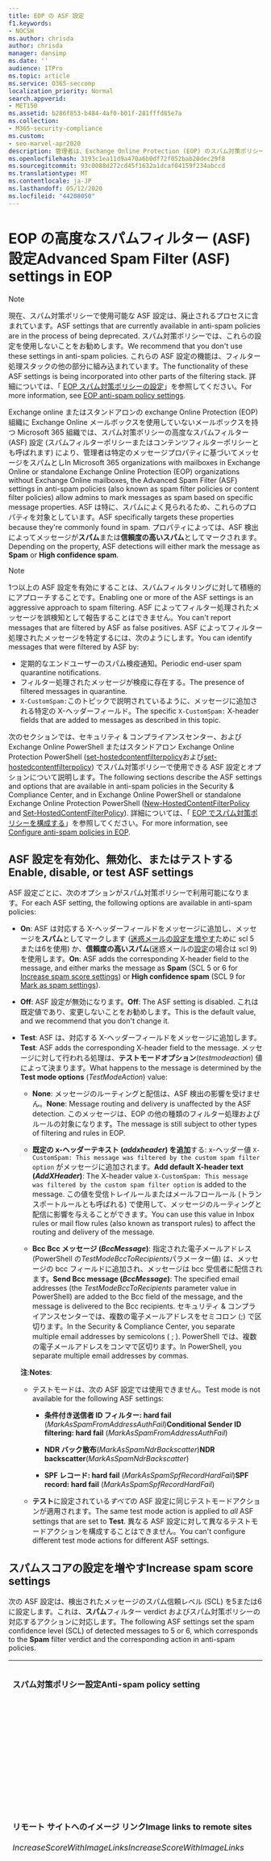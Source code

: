```yaml
---
title: EOP の ASF 設定
f1.keywords:
- NOCSH
ms.author: chrisda
author: chrisda
manager: dansimp
ms.date: ''
audience: ITPro
ms.topic: article
ms.service: O365-seccomp
localization_priority: Normal
search.appverid:
- MET150
ms.assetid: b286f853-b484-4af0-b01f-281fffd85e7a
ms.collection:
- M365-security-compliance
ms.custom:
- seo-marvel-apr2020
description: 管理者は、Exchange Online Protection (EOP) のスパム対策ポリシーで利用できる高度なスパムフィルター (ASF) 設定について学習できます。
ms.openlocfilehash: 3193c1ea11d9a470a6b0df72f052bab20dec29f8
ms.sourcegitcommit: 93c0088d272cd45f1632a1dcaf04159f234abccd
ms.translationtype: MT
ms.contentlocale: ja-JP
ms.lasthandoff: 05/12/2020
ms.locfileid: "44208050"
---
```

# <a name="advanced-spam-filter-asf-settings-in-eop"></a><span data-ttu-id="1f058-103">EOP の高度なスパムフィルター (ASF) 設定</span><span class="sxs-lookup"><span data-stu-id="1f058-103">Advanced Spam Filter (ASF) settings in EOP</span></span>

> [!NOTE]
> <span data-ttu-id="1f058-104">現在、スパム対策ポリシーで使用可能な ASF 設定は、廃止されるプロセスに含まれています。</span><span class="sxs-lookup"><span data-stu-id="1f058-104">ASF settings that are currently available in anti-spam policies are in the process of being deprecated.</span></span> <span data-ttu-id="1f058-105">スパム対策ポリシーでは、これらの設定を使用しないことをお勧めします。</span><span class="sxs-lookup"><span data-stu-id="1f058-105">We recommend that you don't use these settings in anti-spam policies.</span></span> <span data-ttu-id="1f058-106">これらの ASF 設定の機能は、フィルター処理スタックの他の部分に組み込まれています。</span><span class="sxs-lookup"><span data-stu-id="1f058-106">The functionality of these ASF settings is being incorporated into other parts of the filtering stack.</span></span> <span data-ttu-id="1f058-107">詳細については、「 [EOP スパム対策ポリシーの設定](recommended-settings-for-eop-and-office365-atp.md#eop-anti-spam-policy-settings)」を参照してください。</span><span class="sxs-lookup"><span data-stu-id="1f058-107">For more information, see [EOP anti-spam policy settings](recommended-settings-for-eop-and-office365-atp.md#eop-anti-spam-policy-settings).</span></span>

<span data-ttu-id="1f058-108">Exchange online またはスタンドアロンの exchange Online Protection (EOP) 組織に Exchange Online メールボックスを使用していないメールボックスを持つ Microsoft 365 組織では、スパム対策ポリシーの高度なスパムフィルター (ASF) 設定 (スパムフィルターポリシーまたはコンテンツフィルターポリシーとも呼ばれます) により、管理者は特定のメッセージプロパティに基づいてメッセージをスパムとし</span><span class="sxs-lookup"><span data-stu-id="1f058-108">In Microsoft 365 organizations with mailboxes in Exchange Online or standalone Exchange Online Protection (EOP) organizations without Exchange Online mailboxes, the Advanced Spam Filter (ASF) settings in anti-spam policies (also known as spam filter policies or content filter policies) allow admins to mark messages as spam based on specific message properties.</span></span> <span data-ttu-id="1f058-109">ASF は特に、スパムによく見られるため、これらのプロパティを対象としています。</span><span class="sxs-lookup"><span data-stu-id="1f058-109">ASF specifically targets these properties because they're commonly found in spam.</span></span> <span data-ttu-id="1f058-110">プロパティによっては、ASF 検出によってメッセージが**スパム**または**信頼度の高いスパム**としてマークされます。</span><span class="sxs-lookup"><span data-stu-id="1f058-110">Depending on the property, ASF detections will either mark the message as **Spam** or **High confidence spam**.</span></span>

> [!NOTE]
> <span data-ttu-id="1f058-111">1つ以上の ASF 設定を有効にすることは、スパムフィルタリングに対して積極的にアプローチすることです。</span><span class="sxs-lookup"><span data-stu-id="1f058-111">Enabling one or more of the ASF settings is an aggressive approach to spam filtering.</span></span> <span data-ttu-id="1f058-112">ASF によってフィルター処理されたメッセージを誤検知として報告することはできません。</span><span class="sxs-lookup"><span data-stu-id="1f058-112">You can't report messages that are filtered by ASF as false positives.</span></span> <span data-ttu-id="1f058-113">ASF によってフィルター処理されたメッセージを特定するには、次のようにします。</span><span class="sxs-lookup"><span data-stu-id="1f058-113">You can identify messages that were filtered by ASF by:</span></span> <ul><li><span data-ttu-id="1f058-114">定期的なエンドユーザーのスパム検疫通知。</span><span class="sxs-lookup"><span data-stu-id="1f058-114">Periodic end-user spam quarantine notifications.</span></span></li><li><span data-ttu-id="1f058-115">フィルター処理されたメッセージが検疫に存在する。</span><span class="sxs-lookup"><span data-stu-id="1f058-115">The presence of filtered messages in quarantine.</span></span></li><li><span data-ttu-id="1f058-116">`X-CustomSpam:`このトピックで説明されているように、メッセージに追加される特定の X-ヘッダーフィールド。</span><span class="sxs-lookup"><span data-stu-id="1f058-116">The specific `X-CustomSpam:` X-header fields that are added to messages as described in this topic.</span></span></li></ul>

<span data-ttu-id="1f058-117">次のセクションでは、セキュリティ & コンプライアンスセンター、および Exchange Online PowerShell またはスタンドアロン Exchange Online Protection PowerShell ([set-hostedcontentfilterpolicy](https://docs.microsoft.com/powershell/module/exchange/antispam-antimalware/new-hostedcontentfilterpolicy)および[set-hostedcontentfilterpolicy](https://docs.microsoft.com/powershell/module/exchange/antispam-antimalware/set-hostedcontentfilterpolicy)) でスパム対策ポリシーで使用できる ASF 設定とオプションについて説明します。</span><span class="sxs-lookup"><span data-stu-id="1f058-117">The following sections describe the ASF settings and options that are available in anti-spam policies in the Security & Compliance Center, and in Exchange Online PowerShell or standalone Exchange Online Protection PowerShell ([New-HostedContentFilterPolicy](https://docs.microsoft.com/powershell/module/exchange/antispam-antimalware/new-hostedcontentfilterpolicy) and [Set-HostedContentFilterPolicy](https://docs.microsoft.com/powershell/module/exchange/antispam-antimalware/set-hostedcontentfilterpolicy)).</span></span> <span data-ttu-id="1f058-118">詳細については、「 [EOP でスパム対策ポリシーを構成する](configure-your-spam-filter-policies.md)」を参照してください。</span><span class="sxs-lookup"><span data-stu-id="1f058-118">For more information, see [Configure anti-spam policies in EOP](configure-your-spam-filter-policies.md).</span></span>

## <a name="enable-disable-or-test-asf-settings"></a><span data-ttu-id="1f058-119">ASF 設定を有効化、無効化、またはテストする</span><span class="sxs-lookup"><span data-stu-id="1f058-119">Enable, disable, or test ASF settings</span></span>

<span data-ttu-id="1f058-120">ASF 設定ごとに、次のオプションがスパム対策ポリシーで利用可能になります。</span><span class="sxs-lookup"><span data-stu-id="1f058-120">For each ASF setting, the following options are available in anti-spam policies:</span></span>

- <span data-ttu-id="1f058-121">**On**: ASF は対応する X-ヘッダーフィールドをメッセージに追加し、メッセージを**スパム**としてマークします ([迷惑メールの設定を増やす](#increase-spam-score-settings)ために scl 5 または6を使用) か、**信頼度の高いスパム**(迷惑メールの[設定](#mark-as-spam-settings)の場合は scl 9) を使用します。</span><span class="sxs-lookup"><span data-stu-id="1f058-121">**On**: ASF adds the corresponding X-header field to the message, and either marks the message as **Spam** (SCL 5 or 6 for [Increase spam score settings](#increase-spam-score-settings)) or **High confidence spam** (SCL 9 for [Mark as spam settings](#mark-as-spam-settings)).</span></span>

- <span data-ttu-id="1f058-122">**Off**: ASF 設定が無効になります。</span><span class="sxs-lookup"><span data-stu-id="1f058-122">**Off**: The ASF setting is disabled.</span></span> <span data-ttu-id="1f058-123">これは既定値であり、変更しないことをお勧めします。</span><span class="sxs-lookup"><span data-stu-id="1f058-123">This is the default value, and we recommend that you don't change it.</span></span>

- <span data-ttu-id="1f058-124">**Test**: ASF は、対応する X-ヘッダーフィールドをメッセージに追加します。</span><span class="sxs-lookup"><span data-stu-id="1f058-124">**Test**: ASF adds the corresponding X-header field to the message.</span></span> <span data-ttu-id="1f058-125">メッセージに対して行われる処理は、**テストモードオプション**(*testmodeaction*) 値によって決まります。</span><span class="sxs-lookup"><span data-stu-id="1f058-125">What happens to the message is determined by the **Test mode options** (*TestModeAction*) value:</span></span>

  - <span data-ttu-id="1f058-126">**None**: メッセージのルーティングと配信は、ASF 検出の影響を受けません。</span><span class="sxs-lookup"><span data-stu-id="1f058-126">**None**: Message routing and delivery is unaffected by the ASF detection.</span></span> <span data-ttu-id="1f058-127">このメッセージは、EOP の他の種類のフィルター処理およびルールの対象になります。</span><span class="sxs-lookup"><span data-stu-id="1f058-127">The message is still subject to other types of filtering and rules in EOP.</span></span>

  - <span data-ttu-id="1f058-128">**既定の x-ヘッダーテキスト (*addxheader*) を追加**する: x-ヘッダー値 `X-CustomSpam: This message was filtered by the custom spam filter option` がメッセージに追加されます。</span><span class="sxs-lookup"><span data-stu-id="1f058-128">**Add default X-header text (*AddXHeader*)**: The X-header value `X-CustomSpam: This message was filtered by the custom spam filter option` is added to the message.</span></span> <span data-ttu-id="1f058-129">この値を受信トレイルールまたはメールフロールール (トランスポートルールとも呼ばれる) で使用して、メッセージのルーティングと配信に影響を与えることができます。</span><span class="sxs-lookup"><span data-stu-id="1f058-129">You can use this value in Inbox rules or mail flow rules (also known as transport rules) to affect the routing and delivery of the message.</span></span>

  - <span data-ttu-id="1f058-130">**Bcc Bcc メッセージ (*BccMessage*)**: 指定された電子メールアドレス (PowerShell の*TestModeBccToRecipients*パラメーター値) は、メッセージの bcc フィールドに追加され、メッセージは bcc 受信者に配信されます。</span><span class="sxs-lookup"><span data-stu-id="1f058-130">**Send Bcc message (*BccMessage*)**: The specified email addresses (the *TestModeBccToRecipients* parameter value in PowerShell) are added to the Bcc field of the message, and the message is delivered to the Bcc recipients.</span></span> <span data-ttu-id="1f058-131">セキュリティ & コンプライアンスセンターでは、複数の電子メールアドレスをセミコロン (;) で区切ります。</span><span class="sxs-lookup"><span data-stu-id="1f058-131">In the Security & Compliance Center, you separate multiple email addresses by semicolons ( ; ).</span></span> <span data-ttu-id="1f058-132">PowerShell では、複数の電子メールアドレスをコンマで区切ります。</span><span class="sxs-lookup"><span data-stu-id="1f058-132">In PowerShell, you separate multiple email addresses by commas.</span></span>

  <span data-ttu-id="1f058-133">**注**:</span><span class="sxs-lookup"><span data-stu-id="1f058-133">**Notes**:</span></span>

  - <span data-ttu-id="1f058-134">テストモードは、次の ASF 設定では使用できません。</span><span class="sxs-lookup"><span data-stu-id="1f058-134">Test mode is not available for the following ASF settings:</span></span>

    - <span data-ttu-id="1f058-135">**条件付き送信者 ID フィルター: hard fail** (*MarkAsSpamFromAddressAuthFail*)</span><span class="sxs-lookup"><span data-stu-id="1f058-135">**Conditional Sender ID filtering: hard fail** (*MarkAsSpamFromAddressAuthFail*)</span></span>

    - <span data-ttu-id="1f058-136">**NDR バック散布**(*MarkAsSpamNdrBackscatter*)</span><span class="sxs-lookup"><span data-stu-id="1f058-136">**NDR backscatter**(*MarkAsSpamNdrBackscatter*)</span></span>

    - <span data-ttu-id="1f058-137">**SPF レコード: hard fail** (*MarkAsSpamSpfRecordHardFail*)</span><span class="sxs-lookup"><span data-stu-id="1f058-137">**SPF record: hard fail** (*MarkAsSpamSpfRecordHardFail*)</span></span>

  - <span data-ttu-id="1f058-138">**テスト**に設定されている*すべて*の ASF 設定に同じテストモードアクションが適用されます。</span><span class="sxs-lookup"><span data-stu-id="1f058-138">The same test mode action is applied to *all* ASF settings that are set to **Test**.</span></span> <span data-ttu-id="1f058-139">異なる ASF 設定に対して異なるテストモードアクションを構成することはできません。</span><span class="sxs-lookup"><span data-stu-id="1f058-139">You can't configure different test mode actions for different ASF settings.</span></span>

## <a name="increase-spam-score-settings"></a><span data-ttu-id="1f058-140">スパムスコアの設定を増やす</span><span class="sxs-lookup"><span data-stu-id="1f058-140">Increase spam score settings</span></span>

<span data-ttu-id="1f058-141">次の ASF 設定は、検出されたメッセージのスパム信頼レベル (SCL) を5または6に設定します。これは、**スパム**フィルター verdict およびスパム対策ポリシーの対応するアクションに対応します。</span><span class="sxs-lookup"><span data-stu-id="1f058-141">The following ASF settings set the spam confidence level (SCL) of detected messages to 5 or 6, which corresponds to the **Spam** filter verdict and the corresponding action in anti-spam policies.</span></span>

||||
|---|---|---|
|<span data-ttu-id="1f058-142">**スパム対策ポリシー設定**</span><span class="sxs-lookup"><span data-stu-id="1f058-142">**Anti-spam policy setting**</span></span>|<span data-ttu-id="1f058-143">**説明**</span><span class="sxs-lookup"><span data-stu-id="1f058-143">**Description**</span></span>|<span data-ttu-id="1f058-144">**X-ヘッダーの追加**</span><span class="sxs-lookup"><span data-stu-id="1f058-144">**X-header added**</span></span>|
|<span data-ttu-id="1f058-145">**リモート サイトへのイメージ リンク**</span><span class="sxs-lookup"><span data-stu-id="1f058-145">**Image links to remote sites**</span></span> <br/><br/> <span data-ttu-id="1f058-146">*IncreaseScoreWithImageLinks*</span><span class="sxs-lookup"><span data-stu-id="1f058-146">*IncreaseScoreWithImageLinks*</span></span>|<span data-ttu-id="1f058-147">`<Img>`リモートサイトへの HTML タグリンク (たとえば、http を使用する) を含むメッセージは、スパムとしてマークされます。</span><span class="sxs-lookup"><span data-stu-id="1f058-147">Messages that contain `<Img>` HTML tag links to remote sites (for example, using http) are marked as spam.</span></span>|`X-CustomSpam: Image links to remote sites`|
|<span data-ttu-id="1f058-148">**別のポートに対する URL リダイレクト**</span><span class="sxs-lookup"><span data-stu-id="1f058-148">**URL redirect to other port**</span></span> <br/><br/> <span data-ttu-id="1f058-149">*IncreaseScoreWithRedirectToOtherPort*</span><span class="sxs-lookup"><span data-stu-id="1f058-149">*IncreaseScoreWithRedirectToOtherPort*</span></span>|<span data-ttu-id="1f058-150">80 (HTTP)、8080 (代替 HTTP)、または 443 (HTTPS) 以外の TCP ポートにリダイレクトするハイパーリンクを含むメッセージは、スパムとしてマークされます。</span><span class="sxs-lookup"><span data-stu-id="1f058-150">Message that contain hyperlinks that redirect to TCP ports other than 80 (HTTP), 8080 (alternate HTTP), or 443 (HTTPS) are marked as spam.</span></span>|`X-CustomSpam: URL redirect to other port`|
|<span data-ttu-id="1f058-151">**URL 内の数値 IP アドレス**</span><span class="sxs-lookup"><span data-stu-id="1f058-151">**Numeric IP address in URL**</span></span> <br/><br/> <span data-ttu-id="1f058-152">*IncreaseScoreWithNumericIps*</span><span class="sxs-lookup"><span data-stu-id="1f058-152">*IncreaseScoreWithNumericIps*</span></span>|<span data-ttu-id="1f058-153">数値ベースの Url (通常は IP アドレス) を含むメッセージは、スパムとしてマークされます。</span><span class="sxs-lookup"><span data-stu-id="1f058-153">Messages that contain numeric-based URLs (typically, IP addresses) are marked as spam.</span></span>|`X-CustomSpam: Numeric IP in URL`|
|<span data-ttu-id="1f058-154">**.biz Web サイトまたは .info Web サイトへの URL**</span><span class="sxs-lookup"><span data-stu-id="1f058-154">**URL to .biz or .info websites**</span></span> <br/><br/> <span data-ttu-id="1f058-155">*IncreaseScoreWithBizOrInfoUrls*</span><span class="sxs-lookup"><span data-stu-id="1f058-155">*IncreaseScoreWithBizOrInfoUrls*</span></span>|<span data-ttu-id="1f058-156">メッセージの本文にある、\* または. info リンクを含むメッセージは、スパムとしてマークされます。</span><span class="sxs-lookup"><span data-stu-id="1f058-156">Messages that contain .biz or .info links in the body of the message are marked as spam.</span></span>|`X-CustomSpam: URL to .biz or .info websites`|
|

## <a name="mark-as-spam-settings"></a><span data-ttu-id="1f058-157">スパム設定としてマークする</span><span class="sxs-lookup"><span data-stu-id="1f058-157">Mark as spam settings</span></span>

<span data-ttu-id="1f058-158">次の ASF 設定では、検出されたメッセージの SCL を9に設定します。これは、**信頼度の高いスパム**フィルター verdict およびスパム対策ポリシーの対応するアクションに対応します。</span><span class="sxs-lookup"><span data-stu-id="1f058-158">The following ASF settings set the SCL of detected messages to 9, which corresponds to the **High confidence spam** filter verdict and the corresponding action in anti-spam policies.</span></span>

||||
|---|---|---|
|<span data-ttu-id="1f058-159">**スパム対策ポリシー設定**</span><span class="sxs-lookup"><span data-stu-id="1f058-159">**Anti-spam policy setting**</span></span>|<span data-ttu-id="1f058-160">**説明**</span><span class="sxs-lookup"><span data-stu-id="1f058-160">**Description**</span></span>|<span data-ttu-id="1f058-161">**X-ヘッダーの追加**</span><span class="sxs-lookup"><span data-stu-id="1f058-161">**X-header added**</span></span>|
|<span data-ttu-id="1f058-162">**空メッセージ**</span><span class="sxs-lookup"><span data-stu-id="1f058-162">**Empty messages**</span></span> <br/><br/> <span data-ttu-id="1f058-163">*MarkAsSpamEmptyMessages*</span><span class="sxs-lookup"><span data-stu-id="1f058-163">*MarkAsSpamEmptyMessages*</span></span>|<span data-ttu-id="1f058-164">件名がなく、メッセージ本文にコンテンツがないメッセージ。添付ファイルは、信頼度の高いスパムとしてマークされません。</span><span class="sxs-lookup"><span data-stu-id="1f058-164">Messages with no subject, no content in the message body, and no attachments are marked as high confidence spam.</span></span>|`X-CustomSpam: Empty Message`|
|<span data-ttu-id="1f058-165">**HTML 内の JavaScript または VBScript**</span><span class="sxs-lookup"><span data-stu-id="1f058-165">**JavaScript or VBScript in HTML**</span></span> <br/><br/> <span data-ttu-id="1f058-166">*MarkAsSpamJavaScriptInHtml*</span><span class="sxs-lookup"><span data-stu-id="1f058-166">*MarkAsSpamJavaScriptInHtml*</span></span>|<span data-ttu-id="1f058-167">HTML で JavaScript または Visual Basic Script Edition を使用するメッセージは、信頼度の高いスパムとしてマークされます。</span><span class="sxs-lookup"><span data-stu-id="1f058-167">Messages that use JavaScript or Visual Basic Script Edition in HTML are marked as high confidence spam.</span></span> <br/><br/> <span data-ttu-id="1f058-168">これらのスクリプト言語は、特定のアクションが自動的に実行されるように電子メールメッセージで使用されます。</span><span class="sxs-lookup"><span data-stu-id="1f058-168">These scripting languages are used in email messages to cause specific actions to automatically occur.</span></span>|`X-CustomSpam: Javascript or VBscript tags in HTML`|
|<span data-ttu-id="1f058-169">**HTML 内の Frame タグまたは IFrame タグ**</span><span class="sxs-lookup"><span data-stu-id="1f058-169">**Frame or IFrame tags in HTML**</span></span> <br><br/> <span data-ttu-id="1f058-170">*MarkAsSpamFramesInHtml*</span><span class="sxs-lookup"><span data-stu-id="1f058-170">*MarkAsSpamFramesInHtml*</span></span>|<span data-ttu-id="1f058-171">`<frame>`または HTML タグを含むメッセージ `<iframe>` は、信頼度の高いスパムとしてマークされます。</span><span class="sxs-lookup"><span data-stu-id="1f058-171">Messages that contain `<frame>` or `<iframe>` HTML tags are marked as high confidence spam.</span></span> <br/><br/> <span data-ttu-id="1f058-172">これらのタグは、テキストやグラフィックスを表示するようにページを書式設定するために、電子メールメッセージで使用されます。</span><span class="sxs-lookup"><span data-stu-id="1f058-172">These tags are used in email messages to format the page for displaying text or graphics.</span></span>|`X-CustomSpam: IFRAME or FRAME in HTML`|
|<span data-ttu-id="1f058-173">**HTML 内の Object タグ**</span><span class="sxs-lookup"><span data-stu-id="1f058-173">**Object tags in HTML**</span></span> <br><br/> <span data-ttu-id="1f058-174">*MarkAsSpamObjectTagsInHtml*</span><span class="sxs-lookup"><span data-stu-id="1f058-174">*MarkAsSpamObjectTagsInHtml*</span></span>|<span data-ttu-id="1f058-175">HTML タグを含むメッセージ `<object>` は、信頼度の高いスパムとしてマークされます。</span><span class="sxs-lookup"><span data-stu-id="1f058-175">Messages that contain `<object>` HTML tags are marked as high confidence spam.</span></span> <br/><br/> <span data-ttu-id="1f058-176">このタグを使用すると、プラグインまたはアプリケーションを HTML ウィンドウで実行できます。</span><span class="sxs-lookup"><span data-stu-id="1f058-176">This tag allows plug-ins or applications to run in an HTML window.</span></span>|`X-CustomSpam: Object tag in html`|
|<span data-ttu-id="1f058-177">**HTML 内の Embed タグ**</span><span class="sxs-lookup"><span data-stu-id="1f058-177">**Embed tags in HTML**</span></span> <br><br/> <span data-ttu-id="1f058-178">*MarkAsSpamEmbedTagsInHtml*</span><span class="sxs-lookup"><span data-stu-id="1f058-178">*MarkAsSpamEmbedTagsInHtml*</span></span>|<span data-ttu-id="1f058-179">HTML タグを含むメッセージ `<embed>` は、信頼度の高いスパムとしてマークされます。</span><span class="sxs-lookup"><span data-stu-id="1f058-179">Message that contain `<embed>` HTML tags are marked as high confidence spam.</span></span> <br/><br/> <span data-ttu-id="1f058-180">このタグにより、さまざまな種類のドキュメントを HTML ドキュメントに埋め込むことができます (例: サウンド、ムービー、画像)。</span><span class="sxs-lookup"><span data-stu-id="1f058-180">This tag allows the embedding of different kinds of documents of varying data types in an HTML document (for example, sounds, movies, or pictures).</span></span>|`X-CustomSpam: Embed tag in html`|
|<span data-ttu-id="1f058-181">**HTML 内の Form タグ**</span><span class="sxs-lookup"><span data-stu-id="1f058-181">**Form tags in HTML**</span></span> <br><br/> <span data-ttu-id="1f058-182">*MarkAsSpamFormTagsInHtml*</span><span class="sxs-lookup"><span data-stu-id="1f058-182">*MarkAsSpamFormTagsInHtml*</span></span>|<span data-ttu-id="1f058-183">HTML タグを含むメッセージ `<form>` は、信頼度の高いスパムとしてマークされます。</span><span class="sxs-lookup"><span data-stu-id="1f058-183">Messages that contain `<form>` HTML tags are marked as high confidence spam.</span></span> <br/><br/> <span data-ttu-id="1f058-184">このタグは、web サイトフォームを作成するために使用されます。</span><span class="sxs-lookup"><span data-stu-id="1f058-184">This tag is used to create website forms.</span></span> <span data-ttu-id="1f058-185">広告メールには、受信者から情報を要求するために、このタグが含まれていることがよくあります。</span><span class="sxs-lookup"><span data-stu-id="1f058-185">Email advertisements often include this tag to solicit information from the recipient.</span></span>|`X-CustomSpam: Form tag in html`|
|<span data-ttu-id="1f058-186">**HTML 内の Web バグ**</span><span class="sxs-lookup"><span data-stu-id="1f058-186">**Web bugs in HTML**</span></span> <br><br/> <span data-ttu-id="1f058-187">*MarkAsSpamWebBugsInHtml*</span><span class="sxs-lookup"><span data-stu-id="1f058-187">*MarkAsSpamWebBugsInHtml*</span></span>|<span data-ttu-id="1f058-188">*Web バグ*( *web ビーコン*とも呼ばれます) は、電子メールメッセージでメッセージが開封されたかどうかを判断するために使用するグラフィック要素 (多くの場合、1ピクセル×1ピクセルです) です。</span><span class="sxs-lookup"><span data-stu-id="1f058-188">A *web bug* (also known as a *web beacon*) is a graphic element (often as small as one pixel by one pixel) that's used in email messages to determine whether the message was read.</span></span> <br/><br/> <span data-ttu-id="1f058-189">Web バグが含まれているメッセージは、信頼度の高いスパムとしてマークされます。</span><span class="sxs-lookup"><span data-stu-id="1f058-189">Messages that contains web bugs are marked as high confidence spam.</span></span> <br/><br/> <span data-ttu-id="1f058-190">正当なニュースレターでは web バグを使用することもありますが、多くの場合、プライバシーの侵害を検討しています。</span><span class="sxs-lookup"><span data-stu-id="1f058-190">Legitimate newsletters might use web bugs, although many consider this an invasion of privacy.</span></span> |`X-CustomSpam: Web bug`|
|<span data-ttu-id="1f058-191">**機密用語の適用**</span><span class="sxs-lookup"><span data-stu-id="1f058-191">**Apply sensitive word list**</span></span> <br><br/> <span data-ttu-id="1f058-192">*MarkAsSpamSensitiveWordList*</span><span class="sxs-lookup"><span data-stu-id="1f058-192">*MarkAsSpamSensitiveWordList*</span></span>|<span data-ttu-id="1f058-193">Microsoft は、不快感を与える可能性のあるメッセージに関連付けられている単語の動的ではなく、編集可能ではないリストを保持しています。</span><span class="sxs-lookup"><span data-stu-id="1f058-193">Microsoft maintains a dynamic but non-editable list of words that are associated with potentially offensive messages.</span></span> <br/><br/> <span data-ttu-id="1f058-194">件名またはメッセージ本文の機密単語リストからの単語が含まれているメッセージは、信頼度の高いスパムとしてマークされます。</span><span class="sxs-lookup"><span data-stu-id="1f058-194">Messages that contain words from the sensitive word list in the subject or message body are marked as high confidence spam.</span></span>|`X-CustomSpam: Sensitive word in subject/body`|
|<span data-ttu-id="1f058-195">**SPF レコード:Hard Fail**</span><span class="sxs-lookup"><span data-stu-id="1f058-195">**SPF record: hard fail**</span></span> <br><br/> <span data-ttu-id="1f058-196">*MarkAsSpamSpfRecordHardFail*</span><span class="sxs-lookup"><span data-stu-id="1f058-196">*MarkAsSpamSpfRecordHardFail*</span></span>|<span data-ttu-id="1f058-197">送信元の電子メールドメインに対して DNS の SPF Sender Policy Framework (SPF) レコードに指定されていない IP アドレスから送信されたメッセージは、信頼度の高いスパムとしてマークされます。</span><span class="sxs-lookup"><span data-stu-id="1f058-197">Messages sent from an IP address that isn't specified in the SPF Sender Policy Framework (SPF) record in DNS for the source email domain are marked as high confidence spam.</span></span> <br/><br/> <span data-ttu-id="1f058-198">この設定ではテストモードを使用できません。</span><span class="sxs-lookup"><span data-stu-id="1f058-198">Test mode is not available for this setting.</span></span>|`X-CustomSpam: SPF Record Fail`|
|<span data-ttu-id="1f058-199">**条件付き Sender ID フィルター処理:Hard Fail**</span><span class="sxs-lookup"><span data-stu-id="1f058-199">**Conditional Sender ID filtering: hard fail**</span></span> <br><br/> <span data-ttu-id="1f058-200">*MarkAsSpamFromAddressAuthFail*</span><span class="sxs-lookup"><span data-stu-id="1f058-200">*MarkAsSpamFromAddressAuthFail*</span></span>|<span data-ttu-id="1f058-201">条件付き Sender ID チェックにハードエラーが発生するメッセージは、スパムとしてマークされます。</span><span class="sxs-lookup"><span data-stu-id="1f058-201">Messages that hard fail a conditional Sender ID check are marked as spam.</span></span> <br/><br/> <span data-ttu-id="1f058-202">この設定は、SPF チェックと Sender ID チェックを組み合わせて、偽造された送信者を含むメッセージヘッダーから保護するのに役立ちます。</span><span class="sxs-lookup"><span data-stu-id="1f058-202">This setting combines an SPF check with a Sender ID check to help protect against message headers that contain forged senders.</span></span> <br/><br/> <span data-ttu-id="1f058-203">この設定ではテストモードを使用できません。</span><span class="sxs-lookup"><span data-stu-id="1f058-203">Test mode is not available for this setting.</span></span>|`X-CustomSpam: SPF From Record Fail`|
|<span data-ttu-id="1f058-204">**NDR バックスキャター**</span><span class="sxs-lookup"><span data-stu-id="1f058-204">**NDR backscatter**</span></span> <br><br/> <span data-ttu-id="1f058-205">*MarkAsSpamNdrBackscatter*</span><span class="sxs-lookup"><span data-stu-id="1f058-205">*MarkAsSpamNdrBackscatter*</span></span>|<span data-ttu-id="1f058-206">*Backscatter*は、電子メールメッセージ内の偽造された送信者によって発生した、不要な配信不能レポート (ndr またはバウンスメッセージとも呼ばれる) です。</span><span class="sxs-lookup"><span data-stu-id="1f058-206">*Backscatter* is useless non-delivery reports (also known as NDRs or bounce messages) caused by forged senders in email messages.</span></span> <span data-ttu-id="1f058-207">詳細については、「 [Backscatter messages AND EOP](backscatter-messages-and-eop.md)」を参照してください。</span><span class="sxs-lookup"><span data-stu-id="1f058-207">For more information, see [Backscatter messages and EOP](backscatter-messages-and-eop.md).</span></span> <br/><br/> <span data-ttu-id="1f058-208">正当な ndr が配信され、バックスキャターがスパムとしてマークされているため、次の環境でこの設定を構成する必要はありません。</span><span class="sxs-lookup"><span data-stu-id="1f058-208">You don't need to configure this setting in the following environments, because legitimate NDRs are delivered, and backscatter is marked as spam:</span></span> <ul><li><span data-ttu-id="1f058-209">Microsoft 365 組織と Exchange Online メールボックス</span><span class="sxs-lookup"><span data-stu-id="1f058-209">Microsoft 365 organizations with Exchange Online mailboxes.</span></span></li><li><span data-ttu-id="1f058-210">EOP を経由して*送信*電子メールをルーティングする社内電子メール組織。</span><span class="sxs-lookup"><span data-stu-id="1f058-210">On-premises email organizations where you route *outbound* email through EOP.</span></span></li></ul><br/> <span data-ttu-id="1f058-211">受信メールを社内メールボックスに保護するスタンドアロン EOP 環境では、この設定をオンまたはオフにすると、次の結果が得られます。</span><span class="sxs-lookup"><span data-stu-id="1f058-211">In standalone EOP environments that protect inbound email to on-premises mailboxes, turning this setting on or off has the following result:</span></span> <ul><li> <span data-ttu-id="1f058-212">**オン**: 正当な ndr が配信され、バックスキャターがスパムとしてマークされます。</span><span class="sxs-lookup"><span data-stu-id="1f058-212">**On**: Legitimate NDRs are delivered, and backscatter is marked as spam.</span></span></li><li><span data-ttu-id="1f058-213">**Off**: 正当な ndr とバックスキャッターが通常のスパムフィルタリングを通過します。</span><span class="sxs-lookup"><span data-stu-id="1f058-213">**Off**: Legitimate NDRs and backscatter go through normal spam filtering.</span></span> <span data-ttu-id="1f058-214">正当な Ndr は、元のメッセージの送信者に配信されます。</span><span class="sxs-lookup"><span data-stu-id="1f058-214">Most legitimate NDRs will be delivered to the original message sender.</span></span> <span data-ttu-id="1f058-215">すべてではありませんが、一部のバックスキャターは、信頼度の高いスパムとしてマークされます。</span><span class="sxs-lookup"><span data-stu-id="1f058-215">Some, but not all, backscatter are marked as high confidence spam.</span></span> <span data-ttu-id="1f058-216">定義上、バックスキャターは、元の送信者ではなく、スプーフィングされた送信者にのみ配信できます。</span><span class="sxs-lookup"><span data-stu-id="1f058-216">By definition, backscatter can only be delivered to the spoofed sender, not to the original sender.</span></span></li></ul><br/> <span data-ttu-id="1f058-217">この設定ではテストモードを使用できません。</span><span class="sxs-lookup"><span data-stu-id="1f058-217">Test mode is not available for this setting.</span></span>|`X-CustomSpam: Backscatter NDR`|
|
